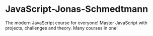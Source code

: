 # JavaScript-Jonas-Schmedtmann
The modern JavaScript course for everyone! Master JavaScript with projects, challenges and theory. Many courses in one!
